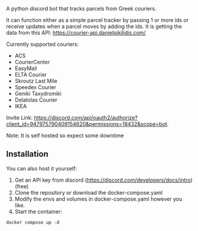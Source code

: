 A python discord bot that tracks parcels from Greek couriers.

It can function either as a simple parcel tracker by passing 1 or more ids or receive updates when a parcel moves by adding the ids.
It is getting the data from this API: https://courier-api.danielpikilidis.com/

Currently supported couriers:
  - ACS
  - CourierCenter
  - EasyMail
  - ELTA Courier
  - Skroutz Last Mile
  - Speedex Courier
  - Geniki Taxydromiki
  - Delatolas Courier
  - IKEA


Invite Link: https://discord.com/api/oauth2/authorize?client_id=947975790409154620&permissions=18432&scope=bot.

Note: It is self hosted so expect some downtime

## Installation
You can also host it yourself:


1) Get an API key from discord (https://discord.com/developers/docs/intro) (free)
2) Clone the repository or download the docker-compose.yaml
3) Modify the envs and volumes in docker-compose.yaml however you like.
4) Start the container:
```
docker compose up -d
```
